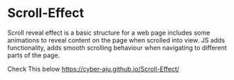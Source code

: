 # Scroll-Effect
Scroll reveal effect is a basic structure for a web page includes some animations to reveal content on the page when scrolled into view. JS adds functionality, adds smooth scrolling behaviour when navigating to different parts of the page.

Check This below
https://cyber-aju.github.io/Scroll-Effect/
